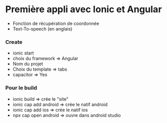 # Première appli avec Ionic et Angular
  * Fonction de récupération de coordonnée
  * Text-To-speech  (en anglais)

### Create
  * ionic start
  * choix du framework => Angular
  * Nom du projet 
  * Choix du template => tabs
  * capacitor => Yes

### Pour le build
  * ionic build => crée le "site"
  * ionic cap add android => crée le natif android
  * ionic cap add ios => crée le natif ios
  * npx cap open android => ouvre dans android studio
